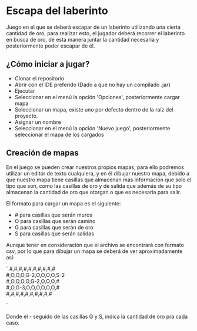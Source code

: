 # Escapa del laberinto

Juego en el que se deberá escapar de un laberinto utilizando una cierta cantidad de oro, para realizar esto, el jugador deberá recorrer el laberinto en busca de oro, de esta manera juntar la cantidad necesaria y posteriormente poder escapar de él.

## ¿Cómo iniciar a jugar?

- Clonar el repositorio
- Abrir con el IDE preferido (Dado a que no hay un compilado .jar)
- Ejecutar
- Seleccionar en el menú la opción 'Opciones', posteriormente cargar mapa
- Seleccionar un mapa, existe uno por defecto dentro de la raíz del proyecto.
- Asignar un nombre
- Seleccionar en el menú la opción 'Nuevo juego', posteriormente seleccionar el mapa de los cargados

## Creación de mapas

En el juego se pueden crear nuestros propios mapas, para ello podremos utilizar un editor de texto cualquiera, y en él dibujar nuestro mapa, debido a que nuestro mapa tiene casillas que almacenan más información que solo el tipo que son, como las casillas de oro y de salida que además de su tipo almacenan la cantidad de oro que otorgan o que es necesaria para salir.

El formato para cargar un mapa es el siguiente: 
- \# para casillas que serán muros
- O para casillas que serán camino
- G para casillas que serán de oro
- S para casillas que serán salidas

Aunque tener en consideración que el archivo se encontrará con formato csv, por lo que para dibujar un mapa se deberá de ver aproximadamente así:

`
#,#,#,#,#,#,#,#,#,#  
#,O,O,O,G-2,O,O,O,O,S-2  
#,O,O,O,O,G-2,O,O,O,#  
#,O,G-3,O,O,O,O,O,O,#  
#,#,#,#,#,#,#,#,#,#  

`

Donde el - seguido de las casillas G y S, indica la cantidad de oro pra cada caso.
